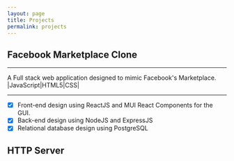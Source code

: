 ```yaml
---
layout: page
title: Projects
permalink: projects
---
```



## Facebook Marketplace Clone
***
A Full stack web application designed to mimic Facebook's Marketplace. 
|JavaScript|HTML5|CSS|

***
- [x] Front-end design using ReactJS and MUI React Components for the GUI. 
- [x] Back-end design using NodeJS and ExpressJS
- [x] Relational database design using PostgreSQL

## HTTP Server

